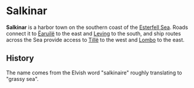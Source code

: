 # Salkinar

**Salkinar** is a harbor town on the southern coast of the [Esterfell Sea](../../ch-4-esterfell-gazetteer/lenya/esterfell-sea/esterfell-sea.md). Roads connect it to [Ëaruilë](earuile.md) to the east and [Leving](leving/leving.md) to the south, and ship routes across the Sea provide access to [Tillë](tille.md) to the west and [Lombo](lombo.md) to the east.

## History

The name comes from the Elvish word "salkinaire" roughly translating to "grassy sea".

